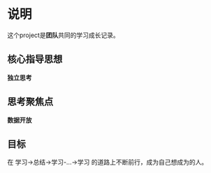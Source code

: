 # 说明
这个project是**团队**共同的学习成长记录。

## 核心指导思想
**独立思考**

## 思考聚焦点
**数据开放**

## 目标
在 学习->总结->学习-...->学习 的道路上不断前行，成为自己想成为的人。
